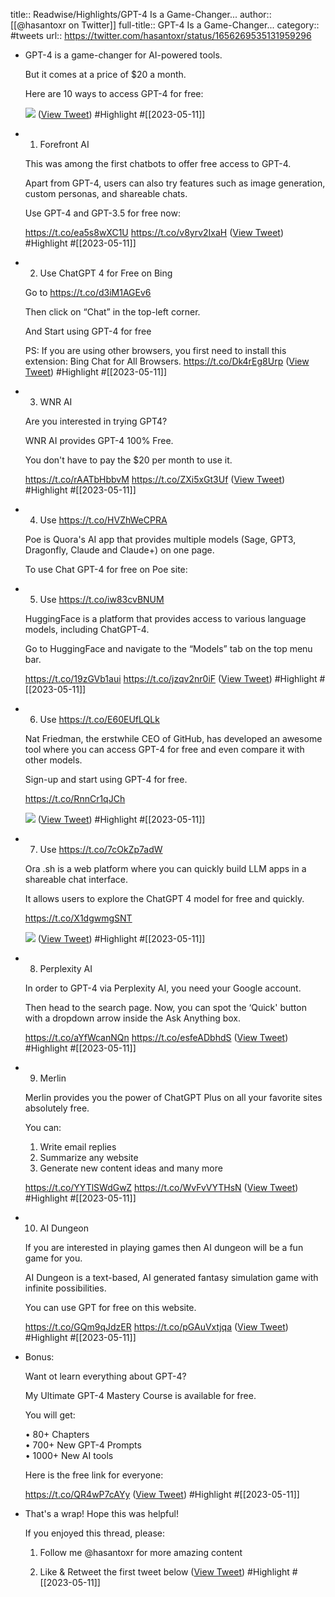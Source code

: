 title:: Readwise/Highlights/GPT-4 Is a Game-Changer...
author:: [[@hasantoxr on Twitter]]
full-title:: GPT-4 Is a Game-Changer...
category:: #tweets
url:: https://twitter.com/hasantoxr/status/1656269535131959296
- GPT-4 is a game-changer for AI-powered tools.
  
  But it comes at a price of $20 a month. 
  
  Here are 10 ways to access GPT-4 for free: 
  
  ![](https://pbs.twimg.com/media/FvxAXTkWIAIAem8.jpg) ([View Tweet](https://twitter.com/hasantoxr/status/1656269535131959296)) #Highlight #[[2023-05-11]]
- 1. Forefront AI
  
  This was among the first chatbots to offer free access to GPT-4. 
  
  Apart from GPT-4, users can also try features such as image generation, custom personas, and shareable chats. 
  
  Use GPT-4 and GPT-3.5 for free now:
  
  https://t.co/ea5s8wXC1U https://t.co/v8yrv2IxaH ([View Tweet](https://twitter.com/hasantoxr/status/1656269569311342592)) #Highlight #[[2023-05-11]]
- 2. Use ChatGPT 4 for Free on Bing 
  
  Go to https://t.co/d3iM1AGEv6 
  
  Then click on “Chat” in the top-left corner.
  
  And Start using GPT-4 for free 
  
  PS: If you are using other browsers, you first need to install this extension: Bing Chat for All Browsers. https://t.co/Dk4rEg8Urp ([View Tweet](https://twitter.com/hasantoxr/status/1656269608481849344)) #Highlight #[[2023-05-11]]
- 3. WNR AI
  
  Are you interested in trying GPT4?
  
  WNR AI provides GPT-4 100% Free.
  
  You don't have to pay the $20 per month to use it.
  
  https://t.co/rAATbHbbvM https://t.co/ZXi5xGt3Uf ([View Tweet](https://twitter.com/hasantoxr/status/1656269646570434560)) #Highlight #[[2023-05-11]]
- 4. Use https://t.co/HVZhWeCPRA 
  
  Poe is Quora's AI app that provides multiple models (Sage, GPT3, Dragonfly, Claude and Claude+) on one page.
  
  To use Chat GPT-4 for free on Poe site:
- 5. Use https://t.co/iw83cvBNUM
  
  HuggingFace is a platform that provides access to various language models, including ChatGPT-4.
  
  Go to HuggingFace and navigate to the “Models” tab on the top menu bar.
  
  https://t.co/19zGVb1aui https://t.co/jzqv2nr0iF ([View Tweet](https://twitter.com/hasantoxr/status/1656269723057766401)) #Highlight #[[2023-05-11]]
- 6. Use https://t.co/E60EUfLQLk
  
  Nat Friedman, the erstwhile CEO of GitHub, has developed an awesome tool where you can access GPT-4 for free and even compare it with other models. 
  
  Sign-up and start using GPT-4 for free.
  
  https://t.co/RnnCr1qJCh 
  
  ![](https://pbs.twimg.com/media/FvxAipYX0AQJTsG.jpg) ([View Tweet](https://twitter.com/hasantoxr/status/1656269729718214663)) #Highlight #[[2023-05-11]]
- 7. Use https://t.co/7cOkZp7adW
  
  Ora .sh is a web platform where you can quickly build LLM apps in a shareable chat interface.
  
  It allows users to explore the ChatGPT 4 model for free and quickly.
  
  https://t.co/X1dgwmgSNT 
  
  ![](https://pbs.twimg.com/media/FvxAi90XwAAbGGq.jpg) ([View Tweet](https://twitter.com/hasantoxr/status/1656269735061868544)) #Highlight #[[2023-05-11]]
- 8. Perplexity AI 
  
  In order to GPT-4 via Perplexity AI, you need your Google account. 
  
  Then head to the search page. Now, you can spot the ‘Quick' button with a dropdown arrow inside the Ask Anything box.
  
  https://t.co/aYfWcanNQn https://t.co/esfeADbhdS ([View Tweet](https://twitter.com/hasantoxr/status/1656269770977574913)) #Highlight #[[2023-05-11]]
- 9. Merlin
  
  Merlin provides you the power of ChatGPT Plus on all your favorite sites absolutely free.
  
  You can:
  1. Write email replies
  2. Summarize any website
  3. Generate new content ideas and many more
  
  https://t.co/YYTlSWdGwZ https://t.co/WvFvVYTHsN ([View Tweet](https://twitter.com/hasantoxr/status/1656269800983732225)) #Highlight #[[2023-05-11]]
- 10. AI Dungeon
  
  If you are interested in playing games then AI dungeon will be a fun game for you.
  
  AI Dungeon is a text-based, AI generated fantasy simulation game with infinite possibilities.
  
  You can use GPT for free on this website.
  
  https://t.co/GQm9qJdzER https://t.co/pGAuVxtjqa ([View Tweet](https://twitter.com/hasantoxr/status/1656269836224217090)) #Highlight #[[2023-05-11]]
- Bonus: 
  
  Want ot learn everything about GPT-4?
  
  My Ultimate GPT-4 Mastery Course is available for free. 
  
  You will get: 
  
  • 80+ Chapters  
  • 700+ New GPT-4 Prompts  
  • 1000+ New AI tools  
  
  Here is the free link for everyone:
  
  https://t.co/QR4wP7cAYy ([View Tweet](https://twitter.com/hasantoxr/status/1656269839034380289)) #Highlight #[[2023-05-11]]
- That's a wrap! Hope this was helpful!
  
  If you enjoyed this thread, please:
  
  1. Follow me @hasantoxr for more amazing content
  
  2. Like & Retweet the first tweet below ([View Tweet](https://twitter.com/hasantoxr/status/1656269840930291713)) #Highlight #[[2023-05-11]]